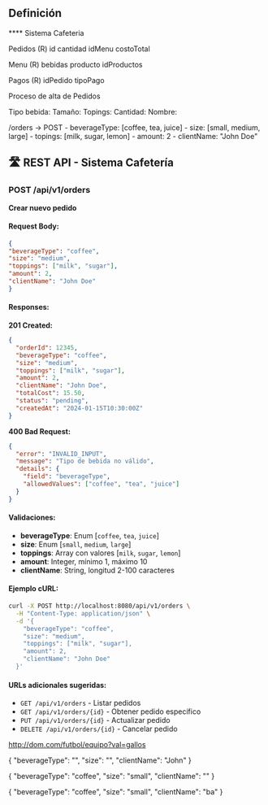 
## Definición
**** Sistema Cafeteria

Pedidos (R)
id
cantidad
idMenu
costoTotal

Menu (R)
bebidas
producto
idProductos


Pagos (R)
idPedido
tipoPago



Proceso de alta de Pedidos

Tipo bebida:
Tamaño:
Topings:
Cantidad:
Nombre:

/orders
-> POST
    - beverageType: [coffee, tea, juice]
    - size: [small, medium, large]
    - topings: [milk, sugar, lemon]
    - amount: 2
    - clientName: "John Doe"

## 🛣️ REST API - Sistema Cafetería

### **POST /api/v1/orders**

**Crear nuevo pedido**

#### Request Body:

```json
{
"beverageType": "coffee",
"size": "medium",
"toppings": ["milk", "sugar"],
"amount": 2,
"clientName": "John Doe"
}
```

#### Responses:

**201 Created:**

```json
{
  "orderId": 12345,
  "beverageType": "coffee",
  "size": "medium",
  "toppings": ["milk", "sugar"],
  "amount": 2,
  "clientName": "John Doe",
  "totalCost": 15.50,
  "status": "pending",
  "createdAt": "2024-01-15T10:30:00Z"
}
```

**400 Bad Request:**

```json
{
  "error": "INVALID_INPUT",
  "message": "Tipo de bebida no válido",
  "details": {
    "field": "beverageType",
    "allowedValues": ["coffee", "tea", "juice"]
  }
}
```

#### Validaciones:

- **beverageType**: Enum [`coffee`, `tea`, `juice`]
- **size**: Enum [`small`, `medium`, `large`]
- **toppings**: Array con valores [`milk`, `sugar`, `lemon`]
- **amount**: Integer, mínimo 1, máximo 10
- **clientName**: String, longitud 2-100 caracteres

#### Ejemplo cURL:

```bash
curl -X POST http://localhost:8080/api/v1/orders \
  -H "Content-Type: application/json" \
  -d '{
    "beverageType": "coffee",
    "size": "medium",
    "toppings": ["milk", "sugar"],
    "amount": 2,
    "clientName": "John Doe"
  }'
```

#### URLs adicionales sugeridas:

- `GET /api/v1/orders` - Listar pedidos
- `GET /api/v1/orders/{id}` - Obtener pedido específico
- `PUT /api/v1/orders/{id}` - Actualizar pedido
- `DELETE /api/v1/orders/{id}` - Cancelar pedido



http://dom.com/futbol/equipo?val=gallos




{
  "beverageType": "",
  "size": "",
  "clientName": "John"
}


{
  "beverageType": "coffee",
  "size": "small",
  "clientName": ""
}



{
  "beverageType": "coffee",
  "size": "small",
  "clientName": "ba"
}
